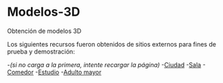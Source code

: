 # Modelos-3D
Obtención de modelos 3D

Los siguientes recursos fueron obtenidos de sitios externos para fines de prueba y demostración:

-*(si no carga a la primera, intente recargar la página)*
-[Ciudad](https://free3d.com/3d-model/amaryllis-city-930223.html)
-[Sala](https://sketchfab.com/3d-models/cozy-living-room-baked-581238dc5fda4dc990571cdc02827783)
-[Comedor](https://sketchfab.com/3d-models/modern-dining-room-df3f3c9f6233447eb8b7ee129f3bace5)
-[Estudio](https://sketchfab.com/3d-models/stylised-room-08edc52987f1491c9de0cc45a9f43d00)
-[Adulto mayor](https://free3d.com/3d-model/amaryllis-city-930223.html)




